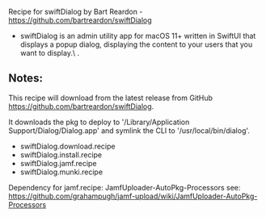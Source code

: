 Recipe for swiftDialog by Bart Reardon - https://github.com/bartreardon/swiftDialog

- swiftDialog is an admin utility app for macOS 11+ written in SwiftUI that displays a popup dialog, displaying the content to your users that you want to display.\ .

## Notes:

This recipe will download from the latest release from GitHub https://github.com/bartreardon/swiftDialog.

It downloads the pkg to deploy to '/Library/Application Support/Dialog/Dialog.app' and symlink the CLI to '/usr/local/bin/dialog'.

- swiftDialog.download.recipe
- swiftDialog.install.recipe
- swiftDialog.jamf.recipe
- swiftDialog.munki.recipe


Dependency for jamf.recipe:  JamfUploader-AutoPkg-Processors see: https://github.com/grahampugh/jamf-upload/wiki/JamfUploader-AutoPkg-Processors